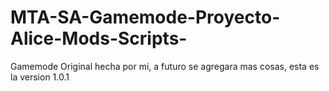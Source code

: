 # MTA-SA-Gamemode-Proyecto-Alice-Mods-Scripts-
Gamemode Original hecha por mi,  a futuro se agregara mas cosas, esta es la version 1.0.1
